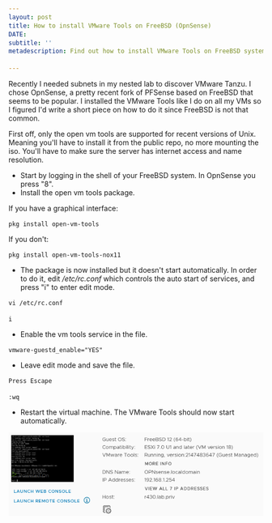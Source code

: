 ```yaml
---
layout: post
title: How to install VMware Tools on FreeBSD (OpnSense)
DATE: 
subtitle: ''
metadescription: Find out how to install VMware Tools on FreeBSD systems like OpnSense.

---
```

Recently I needed subnets in my nested lab to discover VMware Tanzu. I chose OpnSense, a pretty recent fork of PFSense based on FreeBSD that seems to be popular. I installed the VMware Tools like I do on all my VMs so I figured I'd write a short piece on how to do it since FreeBSD is not that common.

First off, only the open vm tools are supported for recent versions of Unix. Meaning you'll have to install it from the public repo, no more mounting the iso. You'll have to make sure the server has internet access and name resolution.

* Start by logging in the shell of your FreeBSD system. In OpnSense you press "8".
* Install the open vm tools package.

If you have a graphical interface:

    pkg install open-vm-tools

If you don't:

    pkg install open-vm-tools-nox11 

* The package is now installed but it doesn't start automatically. In order to do it, edit _/etc/rc.conf_ which controls the auto start of services, and press "i" to enter edit mode.


```
vi /etc/rc.conf
    
i
```
* Enable the vm tools service in the file.


```
vmware-guestd_enable="YES"
```
* Leave edit mode and save the file.


```
Press Escape
    
:wq
```
* Restart the virtual machine. The VMware Tools should now start automatically.

![](/img/freebsdtools.png)
